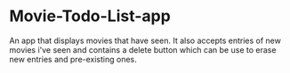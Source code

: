 # Movie-Todo-List-app
An app that displays movies that have seen. It also accepts entries of new movies i've seen and contains a delete button which can be use to erase new entries and pre-existing ones.
